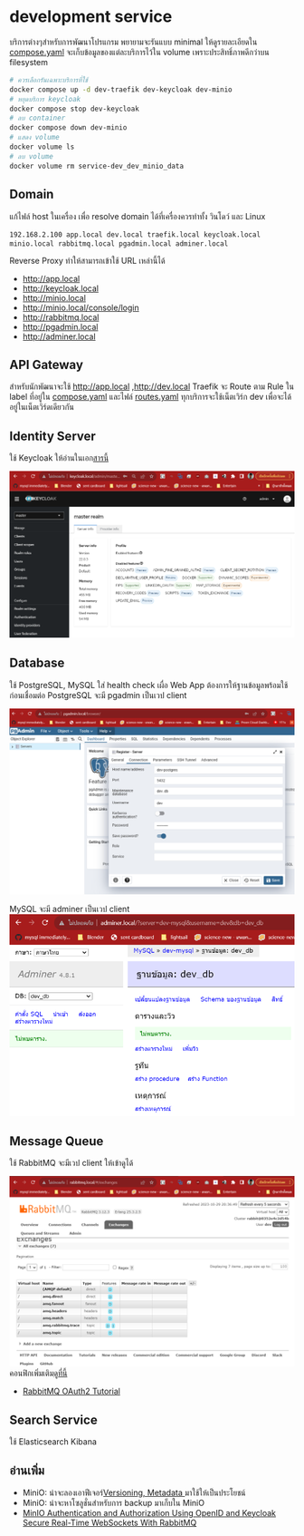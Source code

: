 # development service

บริการต่างๆสำหรับการพัฒนาโปรแกรม พยายามจะรันแบบ minimal ให้ดูรายละเอียดใน [compose.yaml](./compose.yaml) จะเก็บข้อมูลของแต่ละบริการไว้ใน volume เพราะประสิทธิ์ภาพดีกว่าบน filesystem 

``` bash
# ควรเลือกรันเฉพาะบริการที่ใช้
docker compose up -d dev-traefik dev-keycloak dev-minio
# หยุดบริการ keycloak 
docker compose stop dev-keycloak
# ลบ container
docker compose down dev-minio
# แสดง volume
docker volume ls
# ลบ volume
docker volume rm service-dev_dev_minio_data
```

## Domain
แก้ไฟล์ host ในเครื่อง เพื่อ resolve domain ได้ที่เครื่องควรทำทั้ง วินโดว์ และ Linux
```
192.168.2.100 app.local dev.local traefik.local keycloak.local minio.local rabbitmq.local pgadmin.local adminer.local
```
Reverse Proxy ทำให้สามารถเข้าใช้ URL เหล่านี้ได้
- http://app.local 
- http://keycloak.local
- http://minio.local
- http://minio.local/console/login
- http://rabbitmq.local 
- http://pgadmin.local 
- http://adminer.local

## API Gateway 
สำหรับนักพัฒนาจะใช้ http://app.local ,http://dev.local Traefik จะ Route ตาม Rule ใน label ที่อยู่ใน [compose.yaml](./compose.yaml) และไฟล์ [routes.yaml](./routes.yaml) ทุกบริการจะใช้เน็ตเวิร์ก dev เพื่อจะได้อยู่ในเน็ตเวิร์ดเดียวกัน

## Identity Server
ใช้ Keycloak ให้อ่านในเอก[สารนี้](./keycloak/) 

![Keycloak](img/keycloak.png)

## Database
ใช้ PostgreSQL, MySQL ใส่ health check เผื่อ Web App ต้องการให้ฐานข้อมูลพร้อมใช้ก่อนเชื่อมต่อ PostgreSQL จะมี pgadmin เป็นเวป client

![pgAdmin](img/pgadmin.png)

MySQL จะมี adminer เป็นเวป client
![adminer](img/adminer.png)

## Message Queue  
ใช้ RabbitMQ จะมีเวป client ให้เข้าดูได้

![RabbitMQ](img/rabbitmq.png)
คอนฟิกเพิ่มเติม[ดูที่นี้](https://elnatantorres.medium.com/configuring-rabbitmq-on-its-startup-with-docker-d219af4b751a)

- [RabbitMQ OAuth2 Tutorial](https://github.com/rabbitmq/rabbitmq-oauth2-tutorial/tree/main)

## Search Service
ใช้ Elasticsearch Kibana

## อ่านเพิ่ม
- MiniO: น่าจะลองเอาฟีเจอร์[Versioning, Metadata ](https://blog.min.io/minio-versioning-metadata-deep-dive/) มาใช้ให้เป็นประโยชน์
- MiniO: น่าจะหาโซลูชั่นสำหรับการ backup มาเก็บใน MiniO
- [MinIO Authentication and Authorization Using OpenID and Keycloak](https://www.youtube.com/watch?v=mv8I1wvTCrE)
[Secure Real-Time WebSockets With RabbitMQ](http://www.kevinmusselman.com/2019/10/21/real-time-websockets-using-rabbitmq/)
